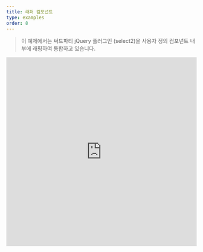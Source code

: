 ```yaml
---
title: 래퍼 컴포넌트
type: examples
order: 8
---
```


> 이 예제에서는 써드파티 jQuery 플러그인 (select2)을 사용자 정의 컴포넌트 내부에 래핑하여 통합하고 있습니다.

<iframe width="100%" height="500" src="https://jsfiddle.net/chrisvfritz/d131Lebj/embedded/result,html,js,css" allowfullscreen="allowfullscreen" frameborder="0"></iframe>
